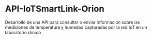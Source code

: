 # API-IoTSmartLink-Orion
Desarrollo de una API para consultar o enviar información sobre las mediciones de temperatura y humedad capturadas por la red IoT en un laboratorio clínico
